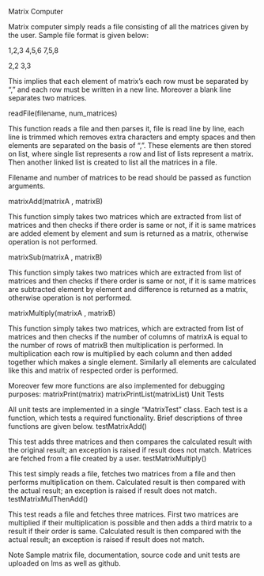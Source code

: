 Matrix Computer

Matrix computer simply reads a file consisting of all the matrices given by the user.
Sample file format is given below:

1,2,3
4,5,6
7,5,8

2,2
3,3

This implies that each element of matrix’s each row must be separated by “,” and each row must be written in a new line.
Moreover a blank line separates two matrices.

readFile(filename, num_matrices) 

This function reads a file and then parses it, file is read line by line, each line is trimmed which removes extra characters and empty spaces and then elements are separated on the basis of “,”. These elements are then stored on list, where single list represents a row and list of lists represent a matrix. Then another linked list is created to list all the matrices in a file. 

Filename and number of matrices to be read should be passed as function arguments.

matrixAdd(matrixA , matrixB) 

This function simply takes two matrices which are extracted from list of matrices and then checks if there order is same or not, if it is same matrices are added element by element and sum is returned as a matrix, otherwise operation is not performed.

matrixSub(matrixA , matrixB) 

This function simply takes two matrices which are extracted from list of matrices and then checks if there order is same or not, if it is same matrices are subtracted element by element and difference is returned as a matrix, otherwise operation is not performed.

matrixMultiply(matrixA , matrixB)

This function simply takes two matrices, which are extracted from list of matrices and then checks if the number of columns of matrixA is equal to the number of rows of matrixB then multiplication is performed. In multiplication each row is multiplied by each column and then added together which makes a single element. Similarly all elements are calculated like this and matrix of respected order is performed.


Moreover few more functions are also implemented for debugging purposes:
matrixPrint(matrix)
matrixPrintList(matrixList)
Unit Tests
 
All unit tests are implemented in a single “MatrixTest” class. Each test is a function, which tests a required functionality. Brief descriptions of three functions are given below.
testMatrixAdd()

This test adds three matrices and then compares the calculated result with the original result; an exception is raised if result does not match. Matrices are fetched from a file created by a user.
testMatrixMultiply()

This test simply reads a file, fetches two matrices from a file and then performs multiplication on them. Calculated result is then compared with the actual result; an exception is raised if result does not match.
testMatrixMulThenAdd()

This test reads a file and fetches three matrices. First two matrices are multiplied if their multiplication is possible and then adds a third matrix to a result if their order is same. Calculated result is then compared with the actual result; an exception is raised if result does not match.

Note
Sample matrix file, documentation, source code and unit tests are uploaded on lms as  well as github.

